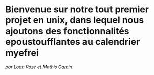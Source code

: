 # Bienvenue sur notre tout premier projet en unix, dans lequel nous ajoutons des fonctionnalités epoustoufflantes au calendrier myefrei


*par Loan Roze et Mathis Gamin*
